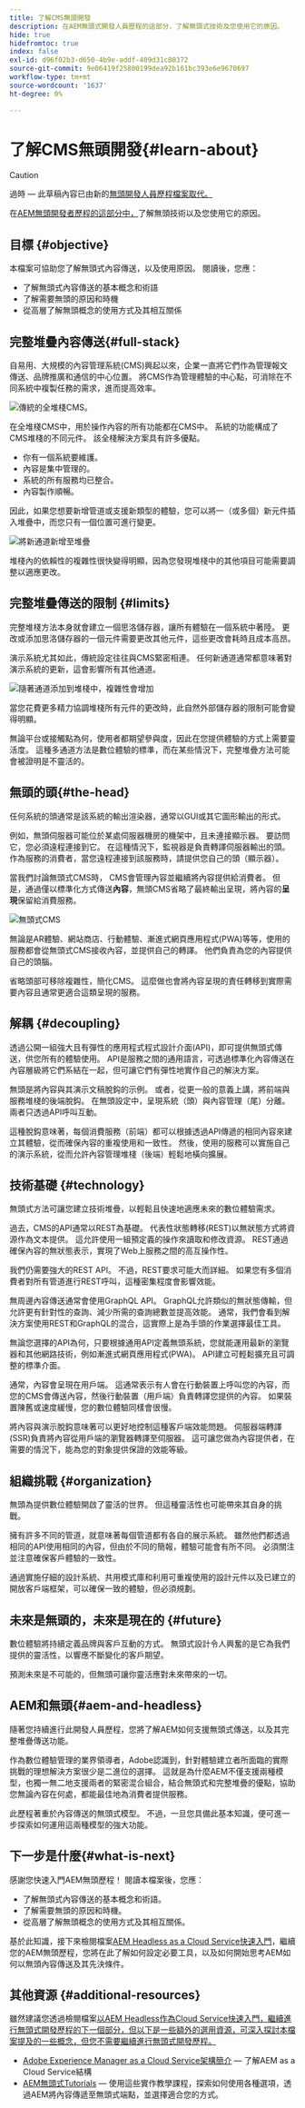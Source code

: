 ```yaml
---
title: 了解CMS無頭開發
description: 在AEM無頭式開發人員歷程的這部分，了解無頭式技術及您使用它的原因。
hide: true
hidefromtoc: true
index: false
exl-id: d96f02b3-d650-4b9e-addf-409d31c80372
source-git-commit: 9e06419f25800199dea92b161bc393e6e9670697
workflow-type: tm+mt
source-wordcount: '1637'
ht-degree: 0%

---
```


# 了解CMS無頭開發{#learn-about}

>[!CAUTION]
>
>過時 — 此草稿內容已由新的[無頭開發人員歷程檔案取代。](/help/journey-headless/developer/overview.md)

在[AEM無頭開發者歷程的這部分中，](overview.md)了解無頭技術以及您使用它的原因。

## 目標 {#objective}

本檔案可協助您了解無頭式內容傳送，以及使用原因。 閱讀後，您應：

* 了解無頭式內容傳送的基本概念和術語
* 了解需要無頭的原因和時機
* 從高層了解無頭概念的使用方式及其相互關係

## 完整堆疊內容傳送{#full-stack}

自易用、大規模的內容管理系統(CMS)興起以來，企業一直將它們作為管理報文傳送、品牌推廣和通信的中心位置。 將CMS作為管理體驗的中心點，可消除在不同系統中複製任務的需求，進而提高效率。

![傳統的全堆棧CMS。](assets/full-stack.png)

在全堆棧CMS中，用於操作內容的所有功能都在CMS中。 系統的功能構成了CMS堆棧的不同元件。 該全棧解決方案具有許多優點。

* 你有一個系統要維護。
* 內容是集中管理的。
* 系統的所有服務均已整合。
* 內容製作順暢。

因此，如果您想要新增管道或支援新類型的體驗，您可以將一（或多個）新元件插入堆疊中，而您只有一個位置可進行變更。

![將新通道新增至堆疊](assets/adding-channel.png)

堆棧內的依賴性的複雜性很快變得明顯，因為您發現堆棧中的其他項目可能需要調整以適應更改。

## 完整堆疊傳送的限制 {#limits}

完整堆棧方法本身就會建立一個思洛儲存器，讓所有體驗在一個系統中著陸。 更改或添加思洛儲存器的一個元件需要更改其他元件，這些更改會耗時且成本高昂。

演示系統尤其如此，傳統設定往往與CMS緊密相連。 任何新通道通常都意味著對演示系統的更新，這會影響所有其他通道。

![隨著通道添加到堆棧中，複雜性會增加](assets/presentation-complexity.png)

當您花費更多精力協調堆棧所有元件的更改時，此自然外部儲存器的限制可能會變得明顯。

無論平台或接觸點為何，使用者都期望參與度，因此在您提供體驗的方式上需要靈活度。  這種多通道方法是數位體驗的標準，而在某些情況下，完整堆疊方法可能會被證明是不靈活的。

## 無頭的頭{#the-head}

任何系統的頭通常是該系統的輸出渲染器，通常以GUI或其它圖形輸出的形式。

例如，無頭伺服器可能位於某處伺服器機房的機架中，且未連接顯示器。 要訪問它，您必須遠程連接到它。 在這種情況下，監視器是負責轉譯伺服器輸出的頭。 作為服務的消費者，當您遠程連接到該服務時，請提供您自己的頭（顯示器）。

當我們討論無頭式CMS時， CMS會管理內容並繼續將內容提供給消費者。 但是，通過僅以標準化方式傳送&#x200B;**內容**，無頭CMS省略了最終輸出呈現，將內容的&#x200B;**呈現**&#x200B;保留給消費服務。

![無頭式CMS](assets/headless-cms.png)

無論是AR體驗、網站商店、行動體驗、漸進式網頁應用程式(PWA)等等，使用的服務都會從無頭式CMS接收內容，並提供自己的轉譯。 他們負責為您的內容提供自己的頭腦。

省略頭部可移除複雜性，簡化CMS。 這麼做也會將內容呈現的責任轉移到實際需要內容且通常更適合這類呈現的服務。

## 解耦 {#decoupling}

透過公開一組強大且有彈性的應用程式程式設計介面(API)，即可提供無頭式傳送，供您所有的體驗使用。 API是服務之間的通用語言，可透過標準化內容傳送在內容層級將它們系結在一起，但可讓它們有彈性地實作自己的解決方案。

無頭是將內容與其演示文稿脫鈎的示例。 或者，從更一般的意義上講，將前端與服務堆棧的後端脫鈎。 在無頭設定中，呈現系統（頭）與內容管理（尾）分離。 兩者只透過API呼叫互動。

這種脫鈎意味著，每個消費服務（前端）都可以根據透過API傳遞的相同內容來建立其體驗，從而確保內容的重複使用和一致性。 然後，使用的服務可以實施自己的演示系統，從而允許內容管理堆棧（後端）輕鬆地橫向擴展。

## 技術基礎 {#technology}

無頭式方法可讓您建立技術堆疊，以輕鬆且快速地適應未來的數位體驗需求。

過去，CMS的API通常以REST為基礎。 代表性狀態轉移(REST)以無狀態方式將資源作為文本提供。 這允許使用一組預定義的操作來讀取和修改資源。 REST通過確保內容的無狀態表示，實現了Web上服務之間的高互操作性。

我們仍需要強大的REST API。 不過，REST要求可能大而詳細。 如果您有多個消費者對所有管道進行REST呼叫，這種密集程度會影響效能。

無周邊內容傳送通常會使用GraphQL API。 GraphQL允許類似的無狀態傳輸，但允許更有針對性的查詢、減少所需的查詢總數並提高效能。 通常，我們會看到解決方案使用REST和GraphQL的混合，這實際上是為手頭的作業選擇最佳工具。

無論您選擇的API為何，只要根據通用API定義無頭系統，您就能運用最新的瀏覽器和其他網路技術，例如漸進式網頁應用程式(PWA)。 API建立可輕鬆擴充且可調整的標準介面。

通常，內容會呈現在用戶端。 這通常表示有人會在行動裝置上呼叫您的內容，而您的CMS會傳送內容，然後行動裝置（用戶端）負責轉譯您提供的內容。 如果裝置陳舊或速度緩慢，您的數位體驗同樣會很慢。

將內容與演示脫鈎意味著可以更好地控制這種客戶端效能問題。 伺服器端轉譯(SSR)負責將內容從用戶端的瀏覽器轉譯至伺服器。 這可讓您做為內容提供者，在需要的情況下，能為您的對象提供保證的效能等級。

## 組織挑戰 {#organization}

無頭為提供數位體驗開啟了靈活的世界。 但這種靈活性也可能帶來其自身的挑戰。

擁有許多不同的管道，就意味著每個管道都有各自的展示系統。 雖然他們都透過相同的API使用相同的內容，但由於不同的簡報，體驗可能會有所不同。 必須關注並注意確保客戶體驗的一致性。

通過實施仔細的設計系統、共用模式庫和利用可重複使用的設計元件以及已建立的開放客戶端框架，可以確保一致的體驗，但必須規劃。

## 未來是無頭的，未來是現在的 {#future}

數位體驗將持續定義品牌與客戶互動的方式。 無頭式設計令人興奮的是它為我們提供的靈活性，以響應不斷變化的客戶期望。

預測未來是不可能的，但無頭可讓你靈活應對未來帶來的一切。

## AEM和無頭{#aem-and-headless}

隨著您持續進行此開發人員歷程，您將了解AEM如何支援無頭式傳送，以及其完整堆疊傳送功能。

作為數位體驗管理的業界領導者，Adobe認識到，針對體驗建立者所面臨的實際挑戰的理想解決方案很少是二進位的選擇。 這就是為什麼AEM不僅支援兩種模型，也獨一無二地支援兩者的緊密混合組合，結合無頭式和完整堆疊的優點，協助您無論內容在何處，都能最佳地為消費者提供服務。

此歷程著重於內容傳送的無頭式模型。 不過，一旦您具備此基本知識，便可進一步探索如何運用這兩種模型的強大功能。

## 下一步是什麼{#what-is-next}

感謝您快速入門AEM無頭歷程！ 閱讀本檔案後，您應：

* 了解無頭式內容傳送的基本概念和術語。
* 了解需要無頭的原因和時機。
* 從高層了解無頭概念的使用方式及其相互關係。

基於此知識，接下來檢閱檔案[AEM Headless as a Cloud Service快速入門](getting-started.md)，繼續您的AEM無頭歷程，您將在此了解如何設定必要工具，以及如何開始思考AEM如何以無頭內容傳送及其先決條件。

## 其他資源 {#additional-resources}

雖然建議您透過檢閱檔案[以AEM Headless作為Cloud Service快速入門，繼續進行無頭式開發歷程的下一個部分，但以下是一些額外的選用資源，可深入探討本檔案提及的一些概念，但您不需要繼續進行無頭式開發歷程。](getting-started.md)

* [Adobe Experience Manager as a Cloud Service架構簡介](/help/core-concepts/architecture.md)  — 了解AEM as a Cloud Service結構
* [AEM無頭式Tutorials](https://experienceleague.adobe.com/docs/experience-manager-learn/getting-started-with-aem-headless/overview.html)  — 使用這些實作教學課程，探索如何使用各種選項，透過AEM將內容傳遞至無頭式端點，並選擇適合您的方式。
